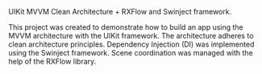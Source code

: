 UIKit MVVM Clean Architecture + RXFlow and Swinject framework.

This project was created to demonstrate how to build an app using the MVVM architecture with the UIKit framework. 
The architecture adheres to clean architecture principles. Dependency Injection (DI) was implemented using the Swinject framework. 
Scene coordination was managed with the help of the RXFlow library.
